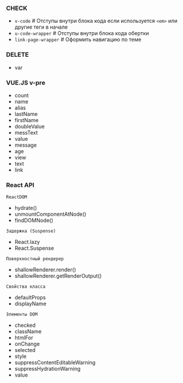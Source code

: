 
### CHECK
- `v-code`            # Отступы внутри блока кода если используется `<em>` или другие теги в начале
- `u-code-wrapper`    # Отступы внутри блока кода обертки 
- `link-page-wrapper` # Оформить навигацию по теме

### DELETE
- var

### VUE.JS v-pre
- count
- name
- alias
- lastName
- firstName
- doubleValue
- messText
- value
- message
- age
- view
- text
- link

### React API

`ReactDOM`
- hydrate()
- unmountComponentAtNode()
- findDOMNode()

`Задержка (Suspense)`
- React.lazy
- React.Suspense

`Поверхностный рендерер`
- shallowRenderer.render()
- shallowRenderer.getRenderOutput()

`Свойства класса`
- defaultProps
- displayName

`Элементы DOM`
- checked
- className
- htmlFor
- onChange
- selected
- style
- suppressContentEditableWarning
- suppressHydrationWarning
- value
